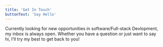 ```yaml
---
title: 'Get In Touch'
buttonText: 'Say Hello'
---
```


 Currently looking for new opportunities in software/Full-stack Devlopment, my inbox is always open. Whether you have a question or just want to say hi, I'll try my best to get back to you!
